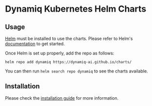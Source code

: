 # Dynamiq Kubernetes Helm Charts


## Usage

[Helm](https://helm.sh) must be installed to use the charts.
Please refer to Helm's [documentation](https://helm.sh/docs/) to get started.

Once Helm is set up properly, add the repo as follows:

```console
helm repo add dynamiq https://dynamiq-ai.github.io/charts/
```

You can then run `helm search repo dynamiq` to see the charts available.

## Installation

Please check the [installation guide](https://www.getdynamiq.ai/docs/installation/) for more information.
